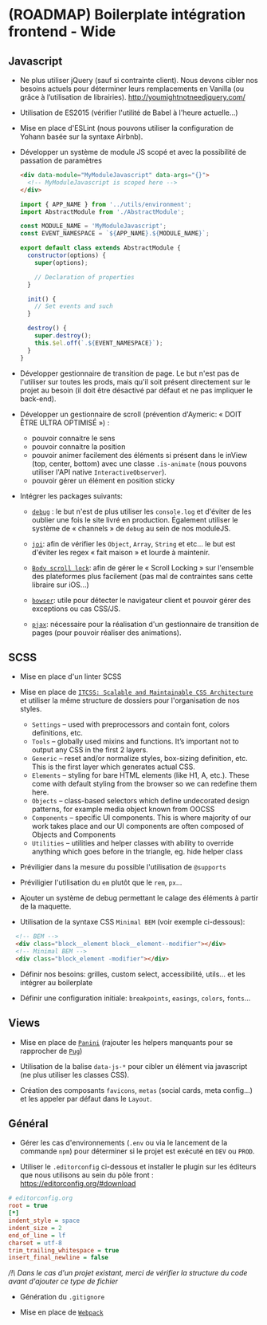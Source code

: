 # (ROADMAP) Boilerplate intégration frontend - Wide

## Javascript

- Ne plus utiliser jQuery (sauf si contrainte client). Nous devons cibler nos besoins actuels pour déterminer leurs remplacements en Vanilla (ou grâce à l’utilisation de librairies). http://youmightnotneedjquery.com/

- Utilisation de ES2015 (vérifier l'utilité de Babel à l'heure actuelle...)

- Mise en place d'ESLint (nous pouvons utiliser la configuration de Yohann basée sur la syntaxe Airbnb).

- Développer un système de module JS scopé et avec la possibilité de passation de paramètres
    ```html
    <div data-module="MyModuleJavascript" data-args="{}">
      <!-- MyModuleJavascript is scoped here -->
    </div>
    ```

    ```js
    import { APP_NAME } from '../utils/environment';
    import AbstractModule from './AbstractModule';

    const MODULE_NAME = 'MyModuleJavascript';
    const EVENT_NAMESPACE = `${APP_NAME}.${MODULE_NAME}`;

    export default class extends AbstractModule {
      constructor(options) {
        super(options);

        // Declaration of properties
      }

      init() {
        // Set events and such
      }

      destroy() {
        super.destroy();
        this.$el.off(`.${EVENT_NAMESPACE}`);
      }
    }
    ```

- Développer gestionnaire de transition de page. Le but n'est pas de l'utiliser sur toutes les prods, mais qu'il soit présent directement sur le projet au besoin (il doit être désactivé par défaut et ne pas impliquer le back-end).

- Développer un gestionnaire de scroll (prévention d'Aymeric: « DOIT ÊTRE ULTRA OPTIMISÉ ») :
  - pouvoir connaitre le sens
  - pouvoir connaitre la position
  - pouvoir animer facilement des éléments si présent dans le inView (top, center, bottom) avec une classe `.is-animate` (nous pouvons utiliser l'API native `InteractiveObserver`).
  - pouvoir gérer un élément en position sticky


- Intégrer les packages suivants:
  - [`debug`](https://www.npmjs.com/package/debug) : le but n'est de plus utiliser les `console.log` et d'éviter de les oublier une fois le site livré en production. Également utiliser le système de « channels » de `debug` au sein de nos moduleJS.

  - [`joi`](https://www.npmjs.com/package/joi): afin de vérifier les `Object`, `Array`, `String` et etc... le but est d'éviter les regex « fait maison » et lourde à maintenir.

  - [`Body scroll lock`](https://www.npmjs.com/package/body-scroll-lock): afin de gérer le « Scroll Locking » sur l'ensemble des plateformes plus facilement (pas mal de contraintes sans cette libraire sur iOS...)

  - [`bowser`](https://www.npmjs.com/package/bowser): utile pour détecter le navigateur client et pouvoir gérer des exceptions ou cas CSS/JS.

  - [`pjax`](https://www.npmjs.com/package/pjax): nécessaire pour la réalisation d'un gestionnaire de transition de pages (pour pouvoir réaliser des animations). 


## SCSS

- Mise en place d'un linter SCSS

- Mise en place de [`ITCSS: Scalable and Maintainable CSS Architecture`](https://www.npmjs.com/package/pjax) et utiliser la même structure de dossiers pour l'organisation de nos styles.
  - `Settings` – used with preprocessors and contain font, colors definitions, etc.
  - `Tools` – globally used mixins and functions. It’s important not to output any CSS in the first 2 layers.
  - `Generic` – reset and/or normalize styles, box-sizing definition, etc. This is the first layer which generates actual CSS.
  - `Elements` – styling for bare HTML elements (like H1, A, etc.). These come with default styling from the browser so we can redefine them here.
  - `Objects` – class-based selectors which define undecorated design patterns, for example media object known from OOCSS
  - `Components` – specific UI components. This is where majority of our work takes place and our UI components are often composed of Objects and Components
  - `Utilities` – utilities and helper classes with ability to override anything which goes before in the triangle, eg. hide helper class



- Préviligier dans la mesure du possible l'utilisation de `@supports`

- Préviligier l'utilisation du `em` plutôt que le `rem`, `px`... 

- Ajouter un système de debug permettant le calage des éléments à partir de la maquette.

- Utilisation de la syntaxe CSS `Minimal BEM` (voir exemple ci-dessous):
```html
  <!-- BEM -->
  <div class="block__element block__element--modifier"></div>
  <!-- Minimal BEM -->
  <div class="block_element -modifier"></div>
```
  

- Définir nos besoins: grilles, custom select, accessibilité, utils... et les intégrer au boilerplate

- Définir une configuration initiale: `breakpoints`, `easings`, `colors`, `fonts`... 


## Views

- Mise en place de [`Panini`](https://www.npmjs.com/package/panini) (rajouter les helpers manquants pour se rapprocher de [`Pug`](https://www.npmjs.com/package/pug))

- Utilisation de la balise `data-js-*` pour cibler un élément via javascript (ne plus utiliser les classes CSS).

- Création des composants `favicons`, `metas` (social cards, meta config...) et les appeler par défaut dans le `Layout`.   


## Général

- Gérer les cas d'environnements (`.env` ou via le lancement de la commande `npm`) pour déterminer si le projet est exécuté en `DEV` ou `PROD`.

- Utiliser le `.editorconfig` ci-dessous et installer le plugin sur les éditeurs que nous utilisons au sein du pôle front : https://editorconfig.org/#download
```ini
# editorconfig.org
root = true
[*]
indent_style = space
indent_size = 2
end_of_line = lf
charset = utf-8
trim_trailing_whitespace = true
insert_final_newline = false
``` 

_/!\ Dans le cas d'un projet existant, merci de vérifier la structure du code avant d'ajouter ce type de fichier_

- Génération du `.gitignore`

- Mise en place de [`Webpack`](https://webpack.js.org/)




